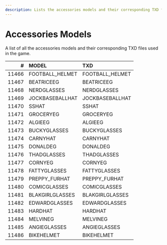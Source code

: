 ```yaml
---
description: Lists the accessories models and their corresponding TXD files.
---
```


# Accessories Models

A list of all the accessories models and their corresponding TXD files used in the game.

|     # | MODEL           | TXD             |
| ----: | :-------------- | :-------------- |
| 11466 | FOOTBALL_HELMET | FOOTBALL_HELMET |
| 11467 | BEATRICEEG      | BEATRICEEG      |
| 11468 | NERDGLASSES     | NERDGLASSES     |
| 11469 | JOCKBASEBALLHAT | JOCKBASEBALLHAT |
| 11470 | SSHAT           | SSHAT           |
| 11471 | GROCERYEG       | GROCERYEG       |
| 11472 | ALGIEEG         | ALGIEEG         |
| 11473 | BUCKYGLASSES    | BUCKYGLASSES    |
| 11474 | CARNYHAT        | CARNYHAT        |
| 11475 | DONALDEG        | DONALDEG        |
| 11476 | THADGLASSES     | THADGLASSES     |
| 11477 | CORNYEG         | CORNYEG         |
| 11478 | FATTYGLASSES    | FATTYGLASSES    |
| 11479 | PREPPY_FURHAT   | PREPPY_FURHAT   |
| 11480 | COMICGLASSES    | COMICGLASSES    |
| 11481 | BLAKGIRLGLASSES | BLAKGIRLGLASSES |
| 11482 | EDWARDGLASSES   | EDWARDGLASSES   |
| 11483 | HARDHAT         | HARDHAT         |
| 11484 | MELVINEG        | MELVINEG        |
| 11485 | ANGIEGLASSES    | ANGIEGLASSES    |
| 11486 | BIKEHELMET      | BIKEHELMET      |
